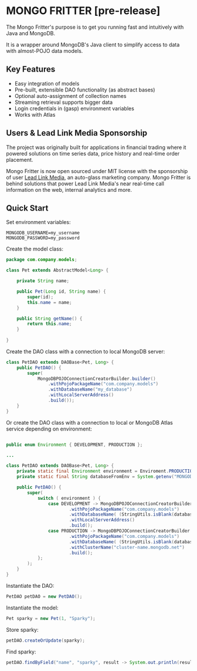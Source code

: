 # MONGO FRITTER [pre-release]
The Mongo Fritter's purpose is to get you running fast and intuitively with Java and MongoDB.

It is a wrapper around MongoDB's Java client to simplify access to data with almost-POJO data models.

## Key Features
+ Easy integration of models
+ Pre-built, extensible DAO functionality (as abstract bases)
+ Optional auto-assignment of collection names
+ Streaming retrieval supports bigger data
+ Login credentials in (gasp) environment variables
+ Works with Atlas

## Users & Lead Link Media Sponsorship

The project was originally built for applications in financial trading where it powered solutions 
on time series data, price history and real-time order placement. 

Mongo Fritter is now open sourced under MIT license with the sponsorship of user
[Lead Link Media](https://leadlinkmedia.com/), 
an auto-glass marketing company.  Mongo Fritter is behind solutions that power 
Lead Link Media's near real-time call information on the web, internal analytics
and more.

## Quick Start

Set environment variables:
```shell
MONGODB_USERNAME=my_username
MONGODB_PASSWORD=my_password
```

Create the model class:
```java
package com.company.models;

class Pet extends AbstractModel<Long> {

    private String name;

    public Pet(Long id, String name) {
        super(id);
        this.name = name;
    }

    public String getName() {
        return this.name;
    }
    
}
```

Create the DAO class with a connection to local MongoDB server:
```java
class PetDAO extends DAOBase<Pet, Long> {
    public PetDAO() {
        super(
            MongoDBPOJOConnectionCreatorBuilder.builder()
                .withPojoPackageName("com.company.models")
                .withDatabaseName("my_database")
                .withLocalServerAddress()
                .build());
    }
}
```

Or create the DAO class with a connection to local or MongoDB Atlas service depending on environment:
```java

public enum Environment { DEVELOPMENT, PRODUCTION };

...

class PetDAO extends DAOBase<Pet, Long> {
    private static final Environment environment = Enviroment.PRODUCTION;  // or yourCodeToGetEnvironment();
    private static final String databaseFromEnv = System.getenv("MONGODB_DATABASE");

    public PetDAO() {
        super(
            switch ( environment ) {
                case DEVELOPMENT -> MongoDBPOJOConnectionCreatorBuilder.builder() // Connect to local
                        .withPojoPackageName("com.company.models")
                        .withDatabaseName( (StringUtils.isBlank(databaseFromEnv)) ? "my_database" : databaseFromEnv )
                        .withLocalServerAddress()
                        .build();
                case PRODUCTION -> MongoDBPOJOConnectionCreatorBuilder.builder() // Connect to MongoDB Atlas
                        .withPojoPackageName("com.company.models")
                        .withDatabaseName( (StringUtils.isBlank(databaseFromEnv)) ? "my_database" : databaseFromEnv )
                        .withClusterName("cluster-name.mongodb.net")
                        .build();
            };
        );
    }
}
```

Instantiate the DAO:
```java
PetDAO petDAO = new PetDAO();
```

Instantiate the model:
```java
Pet sparky = new Pet(1, "Sparky");
```

Store sparky:
```java
petDAO.createOrUpdate(sparky);
```

Find sparky:
```java
petDAO.findByField("name", "sparky", result -> System.out.println(result.getName()));
```
